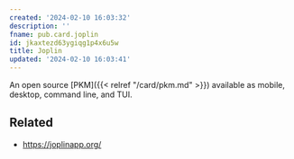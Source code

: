 ```yaml
---
created: '2024-02-10 16:03:32'
description: ''
fname: pub.card.joplin
id: jkaxtezd63ygiqg1p4x6u5w
title: Joplin
updated: '2024-02-10 16:03:41'
---
```


An open source [PKM]({{< relref "/card/pkm.md" >}}) available as mobile, desktop, command line, and TUI.

## Related

- <https://joplinapp.org/>